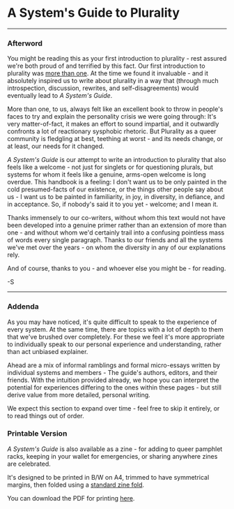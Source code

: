 # **A System's Guide to Plurality**

---

### Afterword

You might be reading this as your first introduction to plurality - rest assured we're both proud of and terrified by this fact.
Our first introduction to plurality was [more than one](https://morethanone.info/).
At the time we found it invaluable - and it absolutely inspired us to write about plurality in a way that (through much introspection, discussion, rewrites, and self-disagreements) would eventually lead to *A System's Guide*.

More than one, to us, always felt like an excellent book to throw in people's faces to try and explain the personality crisis we were going through:
It's very matter-of-fact, it makes an effort to sound impartial, and it outwardly confronts a lot of reactionary sysphobic rhetoric.
But Plurality as a queer community is fledgling at best, teething at worst - and its needs change, or at least, our needs for it changed.

*A System's Guide* is our attempt to write an introduction to plurality that also feels like a welcome - not just for singlets or for questioning plurals, but systems for whom it feels like a genuine, arms-open welcome is long overdue.
This handbook is a feeling: I don't want us to be only painted in the cold presumed-facts of our existence, or the things other people say about us - I want us to be painted in familiarity, in joy, in diversity, in defiance, and in acceptance.
So, if nobody's said it to you yet - welcome; and I mean it.

Thanks immensely to our co-writers, without whom this text would not have been developed into a genuine primer rather than an extension of more than one - and without whom we'd certainly trail into a confusing pointless mass of words every single paragraph.
Thanks to our friends and all the systems we've met over the years - on whom the diversity in any of our explanations rely. 

And of course, thanks to you - and whoever else you might be - for reading.

-S

---

### Addenda

As you may have noticed, it's quite difficult to speak to the experience of every system. 
At the same time, there are topics with a lot of depth to them that we've brushed over completely. 
For these we feel it's more appropriate to individually speak to our personal experience and understanding, rather than act unbiased explainer.

Ahead are a mix of informal ramblings and formal micro-essays written by individual systems and members - The guide's authors, editors, and their friends.
With the intuition provided already, we hope you can interpret the potential for experiences differing to the ones within these pages - but still derive value from more detailed, personal writing.

We expect this section to expand over time - feel free to skip it entirely, or to read things out of order.

### Printable Version

_A System's Guide_ is also available as a zine - for adding to queer pamphlet racks, keeping in your wallet for emergencies, or sharing anywhere zines are celebrated.

It's designed to be printed in B/W on A4, trimmed to have symmetrical margins, then folded using a [standard zine fold](https://plix.mit.edu/facilitator-resources/how-to-fold-a-zine).

You can download the PDF for printing [here](/downloads/A_Systems_Guide_A7_Zine.pdf).